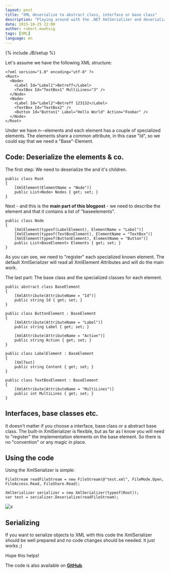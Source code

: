 ```yaml
---
layout: post
title: "XML deserialize to abstract class, interface or base class"
description: "Playing around with the .NET XmlSerializer and deserialize a given XML to a abstract class, interface or a base class."
date: 2015-10-25 22:00
author: robert.muehsig
tags: [XML]
language: en
---
```

{% include JB/setup %}

Let's assume we have the following XML structure:

    <?xml version="1.0" encoding="utf-8" ?>
    <Root>
      <Node>
        <Label Id="Label1">Betreff</Label>
        <TextBox Id="TextBox1" MultiLines="3" />
      </Node>
      <Node>
        <Label Id="Label2">Betreff 123132</Label>
        <TextBox Id="TextBox2" />
        <Button Id="Button1" Label="Hello World" Action="Foobar" />
      </Node>
    </Root>

Under <Root> we have n-<Node>-elements and each <Node> element has a couple of specialized elements. The elements share a common attribute, in this case "Id", so we could say that we need a "Base"-Element. 

## Code: Deserialize the elements & co.

The first step: We need to deserialize the <Root> and it's <Node> children. 

    public class Root
    {
        [XmlElement(ElementName = "Node")]
        public List<Node> Nodes { get; set; }
    }
	
Next - and this is the __main part of this blogpost__ - we need to describe the <Node> element and that it contains a list of "baseelements".

    public class Node
    {
        [XmlElement(typeof(LabelElement), ElementName = "Label")]
        [XmlElement(typeof(TextBoxElement), ElementName = "TextBox")]
        [XmlElement(typeof(ButtonElement), ElementName = "Button")]
        public List<BaseElement> Elements { get; set; }
    }
	
As you can see, we need to "register" each specialized known element. The default XmlSerializer will read all XmlElement Attributes and will do the main work.

The last part: The base class and the specialized classes for each element.

    public abstract class BaseElement
    {
        [XmlAttribute(AttributeName = "Id")]
        public string Id { get; set; }
    }
	
    public class ButtonElement : BaseElement
    {
        [XmlAttribute(AttributeName = "Label")]
        public string Label { get; set; }

        [XmlAttribute(AttributeName = "Action")]
        public string Action { get; set; }
    }
	
    public class LabelElement : BaseElement
    {
        [XmlText]
        public string Content { get; set; }
    }
	
    public class TextBoxElement : BaseElement
    {
        [XmlAttribute(AttributeName = "MultiLines")]
        public int MultiLines { get; set; }
    }

## Interfaces, base classes etc.

It doesn't matter if you choose a interface, base class or a abstract base class. The built-in XmlSerializer is flexible, but as far as I know you will need to "register" the implementation elements on the base element. So there is no "convention" or any magic in place.

## Using the code

Using the XmlSerializer is simple:

    FileStream readFileStream = new FileStream(@"test.xml", FileMode.Open, FileAccess.Read, FileShare.Read);

    XmlSerializer serializer = new XmlSerializer(typeof(Root));
    var test = serializer.Deserialize(readFileStream);

![x]({{BASE_PATH}}/assets/md-images/2015-10-25/result.PNG "Xml Deserializer")
		
## Serializing

If you want to serialize objects to XML with this code the XmlSerializer should be well prepared and no code changes should be needed. It just works ;)
	
Hope this helps!

The code is also available on __[GitHub](https://github.com/Code-Inside/Samples/tree/master/2015/XmlBaseClassDeserializer)__.
